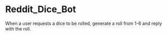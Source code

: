 # Reddit_Dice_Bot
When a user requests a dice to be rolled, generate a roll from 1-6 and reply with the roll.
